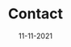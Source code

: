---
title: "Contact"
date: "11-11-2021"
draft: false
aliases:
  - /en/contact.html
  - /en/lienhe/contact.html
layout: "contact"
---